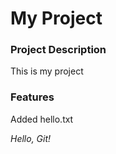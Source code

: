 
# My Project


### Project Description  
This is my project


### Features
Added hello.txt

*Hello, Git!*
